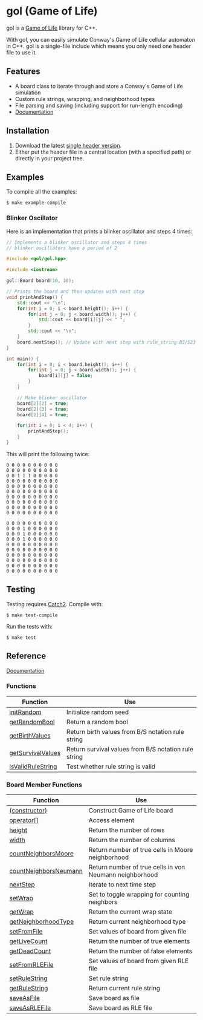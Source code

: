 # gol (Game of Life)
gol is a [Game of Life](https://en.wikipedia.org/wiki/Conway%27s_Game_of_Life) library for C++.

With gol, you can easily simulate Conway's Game of Life cellular automaton in C++.
gol is a single-file include which means you only need one header file to use it.

## Features

- A board class to iterate through and store a Conway's Game of Life simulation
- Custom rule strings, wrapping, and neighborhood types
- File parsing and saving (including support for run-length encoding)
- [Documentation](DOCUMENTATION.md)

## Installation
1. Download the latest [single header version](https://raw.githubusercontent.com/claby2/gol/master/single_include/gol/gol.hpp).
2. Either put the header file in a central location (with a specified path) or directly in your project tree.

## Examples

To compile all the examples:
```
$ make example-compile
```

### Blinker Oscillator

Here is an implementation that prints a blinker oscillator and steps 4 times:
```cpp
// Implements a blinker oscillator and steps 4 times
// blinker oscillators have a period of 2 

#include <gol/gol.hpp>

#include <iostream>

gol::Board board(10, 10);

// Prints the board and then updates with next step
void printAndStep() {
    std::cout << "\n";
    for(int i = 0; i < board.height(); i++) {
        for(int j = 0; j < board.width(); j++) {
            std::cout << board[i][j] << " ";
        }
        std::cout << "\n";
    }
    board.nextStep(); // Update with next step with rule_string B3/S23
}

int main() {
    for(int i = 0; i < board.height(); i++) {
        for(int j = 0; j < board.width(); j++) {
            board[i][j] = false;
        }
    }

    // Make blinker oscillator
    board[2][2] = true;
    board[2][3] = true;
    board[2][4] = true;

    for(int i = 0; i < 4; i++) {
        printAndStep();
    }
}
```

This will print the following twice:
```
0 0 0 0 0 0 0 0 0 0
0 0 0 0 0 0 0 0 0 0 
0 0 1 1 1 0 0 0 0 0
0 0 0 0 0 0 0 0 0 0
0 0 0 0 0 0 0 0 0 0
0 0 0 0 0 0 0 0 0 0
0 0 0 0 0 0 0 0 0 0
0 0 0 0 0 0 0 0 0 0
0 0 0 0 0 0 0 0 0 0
0 0 0 0 0 0 0 0 0 0 

0 0 0 0 0 0 0 0 0 0
0 0 0 1 0 0 0 0 0 0
0 0 0 1 0 0 0 0 0 0
0 0 0 1 0 0 0 0 0 0
0 0 0 0 0 0 0 0 0 0
0 0 0 0 0 0 0 0 0 0
0 0 0 0 0 0 0 0 0 0
0 0 0 0 0 0 0 0 0 0
0 0 0 0 0 0 0 0 0 0
0 0 0 0 0 0 0 0 0 0 
```

## Testing

Testing requires [Catch2](https://github.com/catchorg/Catch2/).
Compile with:
```
$ make test-compile
```
Run the tests with:
```
$ make test
```

## Reference

[Documentation](DOCUMENTATION.md)

### Functions

| Function                                                | Use
|---------------------------------------------------------|------------------------------------------------------|
| [initRandom](DOCUMENTATION.md#initRandom)               | Initialize random seed                               |
| [getRandomBool](DOCUMENTATION.md#getRandomBool)         | Return a random bool                                 |
| [getBirthValues](DOCUMENTATION.md#getBirthValues)       | Return birth values from B/S notation rule string    |
| [getSurvivalValues](DOCUMENTATION.md#getSurvivalValues) | Return survival values from B/S notation rule string |
| [isValidRuleString](DOCUMENTATION.md#isValidRuleString) | Test whether rule string is valid                    |

### Board Member Functions

| Function                                                        | Use
|-----------------------------------------------------------------|----------------------------------------------------------|
| [(constructor)](DOCUMENTATION.md#(constructor))                 | Construct Game of Life board                             |
| [operator[]](DOCUMENTATION.md#operator[])                       | Access element                                           |
| [height](DOCUMENTATION.md#height)                               | Return the number of rows                                |
| [width](DOCUMENTATION.md#width)                                 | Return the number of columns                             |
| [countNeighborsMoore](DOCUMENTATION.md#countNeighborsMoore)     | Return number of true cells in Moore neighborhood        |
| [countNeighborsNeumann](DOCUMENTATION.md#countNeighborsNeumann) | Return number of true cells in von Neumann neighborhood  |
| [nextStep](DOCUMENTATION.md#nextStep)                           | Iterate to next time step                                |
| [setWrap](DOCUMENTATION.md#setWrap)                             | Set to toggle wrapping for counting neighbors            |
| [getWrap](DOCUMENTATION.md#getWrap)                             | Return the current wrap state                            |
| [getNeighborhoodType](DOCUMENTATION.md#getNeighborhoodType)     | Return current neighborhood type                         |
| [setFromFile](DOCUMENTATION.md#setFromFile)                     | Set values of board from given file                      |
| [getLiveCount](DOCUMENTATION.md#getLiveCount)                   | Return the number of true elements                       |
| [getDeadCount](DOCUMENTATION.md#getDeadCount)                   | Return the number of false elements                      |
| [setFromRLEFile](DOCUMENTATION.md#setFromRLEFile)               | Set values of board from given RLE file                  |
| [setRuleString](DOCUMENTATION.md#setRuleString)                 | Set rule string                                          |
| [getRuleString](DOCUMENTATION.md#getRuleString)                 | Return current rule string                               |
| [saveAsFile](DOCUMENTATION.md#saveAsFile)                       | Save board as file                                       |
| [saveAsRLEFile](DOCUMENTATION.md#saveAsRLEFile)                 | Save board as RLE file                                   |